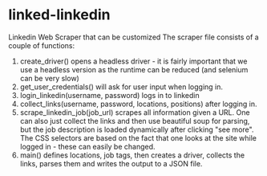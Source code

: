 # linked-linkedin
Linkedin Web Scraper that can be customized
The scraper file consists of a couple of functions:
1. create_driver() opens a headless driver - it is fairly important that we use a headless version as the runtime can be reduced (and selenium can be very slow)
2. get_user_credentials() will ask for user input when logging in.
3. login_linkedin(username, password) logs in to linkedin
4. collect_links(username, password, locations, positions) after logging in.
5. scrape_linkedin_job(job_url) scrapes all information given a URL. One can also just collect the links and then use beautiful soup for parsing, but the job description is loaded dynamically after clicking "see more". 
The CSS selectors are based on the fact that one looks at the site while logged in - these can easily be changed.
6. main() defines locations, job tags, then creates a driver, collects the links, parses them and writes the output to a JSON file.
